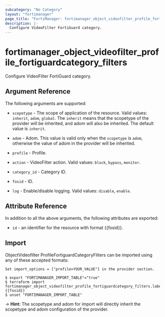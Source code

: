 ```yaml
---
subcategory: "No Category"
layout: "fortimanager"
page_title: "FortiManager: fortimanager_object_videofilter_profile_fortiguardcategory_filters"
description: |-
  Configure VideoFilter FortiGuard category.
---
```


# fortimanager_object_videofilter_profile_fortiguardcategory_filters
Configure VideoFilter FortiGuard category.

## Argument Reference


The following arguments are supported:

* `scopetype` - The scope of application of the resource. Valid values: `inherit`, `adom`, `global`. The `inherit` means that the scopetype of the provider will be inherited, and adom will also be inherited. The default value is `inherit`.
* `adom` - Adom. This value is valid only when the `scopetype` is `adom`, otherwise the value of adom in the provider will be inherited.
* `profile` - Profile.

* `action` - VideoFilter action. Valid values: `block`, `bypass`, `monitor`.

* `category_id` - Category ID.
* `fosid` - ID.
* `log` - Enable/disable logging. Valid values: `disable`, `enable`.



## Attribute Reference

In addition to all the above arguments, the following attributes are exported:
* `id` - an identifier for the resource with format {{fosid}}.

## Import

ObjectVideofilter ProfileFortiguardCategoryFilters can be imported using any of these accepted formats:
```
Set import_options = ["profile=YOUR_VALUE"] in the provider section.

$ export "FORTIMANAGER_IMPORT_TABLE"="true"
$ terraform import fortimanager_object_videofilter_profile_fortiguardcategory_filters.labelname {{fosid}}
$ unset "FORTIMANAGER_IMPORT_TABLE"
```
-> **Hint:** The scopetype and adom for import will directly inherit the scopetype and adom configuration of the provider.
